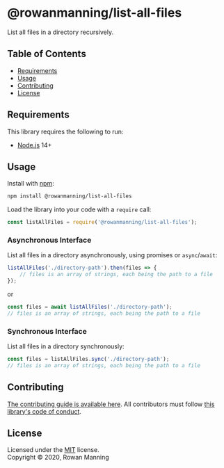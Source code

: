 
# @rowanmanning/list-all-files

List all files in a directory recursively.


## Table of Contents

  * [Requirements](#requirements)
  * [Usage](#usage)
  * [Contributing](#contributing)
  * [License](#license)


## Requirements

This library requires the following to run:

  * [Node.js](https://nodejs.org/) 14+


## Usage

Install with [npm](https://www.npmjs.com/):

```sh
npm install @rowanmanning/list-all-files
```

Load the library into your code with a `require` call:

```js
const listAllFiles = require('@rowanmanning/list-all-files');
```

### Asynchronous Interface

List all files in a directory asynchronously, using promises or `async`/`await`:

```js
listAllFiles('./directory-path').then(files => {
    // files is an array of strings, each being the path to a file
});
```

or

```js
const files = await listAllFiles('./directory-path');
// files is an array of strings, each being the path to a file
```

### Synchronous Interface

List all files in a directory synchronously:

```js
const files = listAllFiles.sync('./directory-path');
// files is an array of strings, each being the path to a file
```


## Contributing

[The contributing guide is available here](docs/contributing.md). All contributors must follow [this library's code of conduct](docs/code_of_conduct.md).


## License

Licensed under the [MIT](LICENSE) license.<br/>
Copyright &copy; 2020, Rowan Manning
